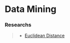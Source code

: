 # Data Mining

### Researchs
> * [Euclidean Distance](https://github.com/JuanCarlos-Negrete/Data-Mining/tree/Unit_2/Unit_2/Researchs/Origin%20and%20grammar%20of%20the%20graphs)
